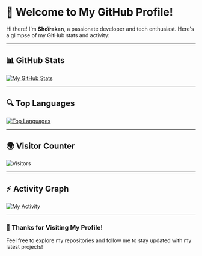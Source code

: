 # 👋 Welcome to My GitHub Profile!

Hi there! I'm **Shoïrakan**, a passionate developer and tech enthusiast. Here's a glimpse of my GitHub stats and activity:

---

## 📊 **GitHub Stats**

[![My GitHub Stats](https://github-readme-stats.vercel.app/api?username=shoirakan-td)](https://github.com/anuraghazra/github-readme-stats)

---

## 🔍 **Top Languages**

[![Top Languages](https://github-readme-stats.vercel.app/api/top-langs/?username=shoirakan-td)](https://github.com/anuraghazra/github-readme-stats)

---

## 🌍 **Visitor Counter**

![Visitors](https://visitor-badge.glitch.me/badge?page_id=shoirakan-td.shoirakan-td)

---

## ⚡ **Activity Graph**

[![My Activity](https://activity-graph.herokuapp.com/graph?username=shoirakan-td&theme=react-dark)](https://github.com/ashutosh00710/github-readme-activity-graph)

---

### 🎉 Thanks for Visiting My Profile!
Feel free to explore my repositories and follow me to stay updated with my latest projects!
